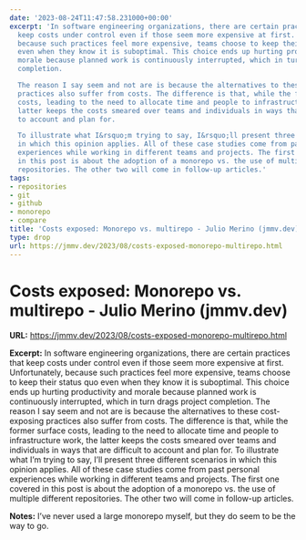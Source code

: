 ```yaml
---
date: '2023-08-24T11:47:58.231000+00:00'
excerpt: 'In software engineering organizations, there are certain practices that
  keep costs under control even if those seem more expensive at first. Unfortunately,
  because such practices feel more expensive, teams choose to keep their status quo
  even when they know it is suboptimal. This choice ends up hurting productivity and
  morale because planned work is continuously interrupted, which in turn drags project
  completion.

  The reason I say seem and not are is because the alternatives to these cost-exposing
  practices also suffer from costs. The difference is that, while the former surface
  costs, leading to the need to allocate time and people to infrastructure work, the
  latter keeps the costs smeared over teams and individuals in ways that are difficult
  to account and plan for.

  To illustrate what I&rsquo;m trying to say, I&rsquo;ll present three different scenarios
  in which this opinion applies. All of these case studies come from past personal
  experiences while working in different teams and projects. The first one covered
  in this post is about the adoption of a monorepo vs. the use of multiple different
  repositories. The other two will come in follow-up articles.'
tags:
- repositories
- git
- github
- monorepo
- compare
title: 'Costs exposed: Monorepo vs. multirepo - Julio Merino (jmmv.dev)'
type: drop
url: https://jmmv.dev/2023/08/costs-exposed-monorepo-multirepo.html
---
```


# Costs exposed: Monorepo vs. multirepo - Julio Merino (jmmv.dev)

**URL:** https://jmmv.dev/2023/08/costs-exposed-monorepo-multirepo.html

**Excerpt:** In software engineering organizations, there are certain practices that keep costs under control even if those seem more expensive at first. Unfortunately, because such practices feel more expensive, teams choose to keep their status quo even when they know it is suboptimal. This choice ends up hurting productivity and morale because planned work is continuously interrupted, which in turn drags project completion.
The reason I say seem and not are is because the alternatives to these cost-exposing practices also suffer from costs. The difference is that, while the former surface costs, leading to the need to allocate time and people to infrastructure work, the latter keeps the costs smeared over teams and individuals in ways that are difficult to account and plan for.
To illustrate what I&rsquo;m trying to say, I&rsquo;ll present three different scenarios in which this opinion applies. All of these case studies come from past personal experiences while working in different teams and projects. The first one covered in this post is about the adoption of a monorepo vs. the use of multiple different repositories. The other two will come in follow-up articles.

**Notes:**
I’ve never used a large monorepo myself, but they do seem to be the way to go.
